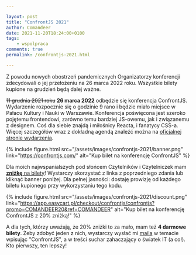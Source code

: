 ```yaml
---

layout: post
title: "ConfrontJS 2021"
author: Comandeer
date: 2021-11-20T18:24:00+0100
tags: 
    - wspolpraca
comments: true
permalink: /confrontjs-2021.html

---
```


<p class="note">Z powodu nowych obostrzeń pandemicznych Organizatorzy konferencji zdecydowali o jej przełożeniu na 26 marca 2022 roku. Wszystkie bilety kupione na grudzień będą dalej ważne.</p>

~~11 grudnia 2021 roku~~ **26 marca 2022** odbędzie się konferencja ConfrontJS. Wydarzenie rozpocznie się o godzinie 9 rano i będzie miało miejsce w Pałacu Kultury i Nauki w Warszawie. Konferencja poświęcona jest szeroko pojętemu frontendowi, zarówno temu bardziej JS-owemu, jak i związanemu z designem. Coś dla siebie znajdą i miłośnicy Reacta, i fanatycy CSS-a. Więcej szczegółów wraz z dokładną agendą znaleźć można na [oficjalnej stronie wydarzenia](https://confrontjs.com/).

{% include figure.html src="/assets/images/confrontjs-2021/banner.png" link="https://confrontjs.com/" alt="Kup bilet na konferencję ConfrontJS" %}

Dla moich najwspanialszych pod słońcem Czytelników i Czytelniczek mam [**zniżkę** na bilety](https://app.easycart.pl/checkout/confrontjs/confrontjs?promo=COMANDEER20&ref=COMANDEER)! Wystarczy skorzystać z linka z poprzedniego zdania lub kliknąć banner poniżej. Dla pełnej jasności: dostaję prowizję od każdego biletu kupionego przy wykorzystaniu tego kodu.

{% include figure.html src="/assets/images/confrontjs-2021/discount.png" link="https://app.easycart.pl/checkout/confrontjs/confrontjs?promo=COMANDEER20&ref=COMANDEER" alt="Kup bilet na konferencję ConfrontJS z 20% zniżką!" %}

A dla tych, którzy uważają, że 20% zniżki to za mało, mam też **4 darmowe bilety**. Żeby zdobyć jeden z nich, wystarczy wysłać mi [maila](mailto:comandeer@comandeer.pl?subject=ConfrontJS) w temacie wpisując "ConfrontJS", a w treści suchar zahaczający o światek IT (a co!). Kto pierwszy, ten lepszy!
